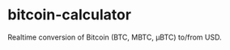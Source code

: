 bitcoin-calculator
==================

Realtime conversion of Bitcoin (BTC, MBTC, μBTC) to/from USD.
